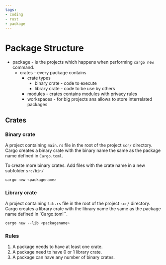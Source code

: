 ```yaml
---
tags:
- coding
- rust
- package
---
```

# Package Structure

- package - is the projects which happens when performing `cargo new` command.
  - crates - every package contains
    - crate types
      - binary crate - code to execute
      - library crate - code to be use by others
    - modules - crates contains modules with privacy rules
    - workspaces - for big projects ans allows to store interrelated packages

## Crates

### Binary crate

A project containing `main.rs` file in the root of the project `scr/` directory. Cargo creates a binary crate with the binary name the same as the package name defined in `Cargo.toml`.

To create more binary crates. Add files with the crate name in a new subfolder `src/bin/`

``` rust
cargo new <packagename>
```

### Library crate

A project containing `lib.rs` file in the root of the project `scr/` directory. Cargo creates a library crate with the library name the same as the package name defined in `Cargo.toml``.

``` rust
cargo new --lib <packagename>
```

### Rules

1. A package needs to have at least one crate.
2. A package need to have 0 or 1 library crate.
3. A package can have any number of binary crates.
